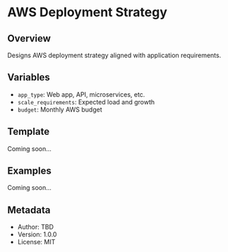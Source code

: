 # AWS Deployment Strategy

## Overview

Designs AWS deployment strategy aligned with application requirements.

## Variables

- `app_type`: Web app, API, microservices, etc.
- `scale_requirements`: Expected load and growth
- `budget`: Monthly AWS budget

## Template

Coming soon...

## Examples

Coming soon...

## Metadata

- Author: TBD
- Version: 1.0.0
- License: MIT
